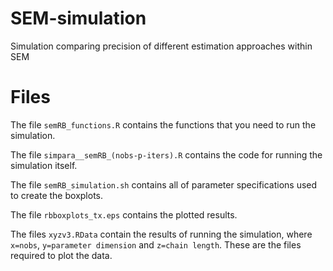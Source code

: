 # SEM-simulation
Simulation comparing precision of different estimation approaches within SEM


# Files

The file `semRB_functions.R` contains the functions that you need to run the simulation.

The file `simpara__semRB_(nobs-p-iters).R` contains the code for running the simulation itself. 

The file `semRB_simulation.sh` contains all of parameter specifications used to create the boxplots.

The file `rbboxplots_tx.eps` contains the plotted results. 

The files `xyzv3.RData` contain the results of running the simulation, where `x=nobs`, `y=parameter dimension` and `z=chain length`. These are the files required to plot the data.
